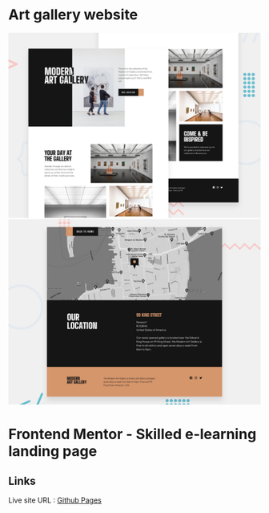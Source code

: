 #  Art gallery website

![Design preview for the Art gallery website coding challenge](./preview.jpg)
![Design preview for the Art gallery website coding challenge](./art-gallery.jpg)

# Frontend Mentor - Skilled e-learning landing page

## Links
Live site URL :  [Github Pages](https://annepatchkoria.github.io/MODERN-ART-GALLERY/index.html)


